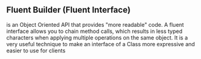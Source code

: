 ## Fluent Builder (Fluent Interface)
is an Object Oriented API
that provides "more readable" code.
A fluent interface allows you to chain method calls, which
results in less typed characters when applying multiple
operations on the same object.
It is a very useful technique to make an interface of a
Class more expressive and easier to use for clients